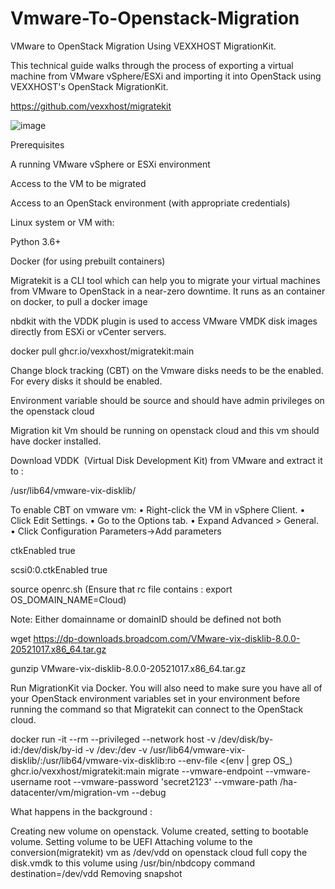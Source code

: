 # Vmware-To-Openstack-Migration

VMware to OpenStack Migration Using VEXXHOST MigrationKit.

This technical guide walks through the process of exporting a virtual machine from VMware vSphere/ESXi and importing it into OpenStack using VEXXHOST's OpenStack MigrationKit.

https://github.com/vexxhost/migratekit


![image](https://github.com/user-attachments/assets/4db67035-eb23-44eb-bee5-84d015f6a201)

Prerequisites

A running VMware vSphere or ESXi environment

Access to the VM to be migrated

Access to an OpenStack environment (with appropriate credentials)

Linux system or VM with:

Python 3.6+

Docker (for using prebuilt containers)

Migratekit is a CLI tool which can help you to migrate your virtual machines from VMware to OpenStack in a near-zero downtime. It runs as an container on docker, to pull a docker image 

nbdkit with the VDDK plugin is used to access VMware VMDK disk images directly from ESXi or vCenter servers. 

docker pull ghcr.io/vexxhost/migratekit:main

Change block tracking (CBT) on the Vmware disks needs to be the enabled. For every disks it should be enabled.

Environment variable should be source and should have admin privileges on the openstack cloud

Migration kit Vm should be running on openstack cloud and this vm should have docker installed. 

Download VDDK  (Virtual Disk Development Kit) from VMware and extract it to :

/usr/lib64/vmware-vix-disklib/

To enable CBT on vmware vm:
•	Right-click the VM in vSphere Client.
•	Click Edit Settings.
•	Go to the Options tab.
•	Expand Advanced > General.
•	Click Configuration Parameters->Add parameters

ctkEnabled true

scsi0:0.ctkEnabled true

source openrc.sh (Ensure that rc file contains : export OS_DOMAIN_NAME=Cloud)

Note: Either domainname or domainID should be defined not both

wget https://dp-downloads.broadcom.com/VMware-vix-disklib-8.0.0-20521017.x86_64.tar.gz

gunzip VMware-vix-disklib-8.0.0-20521017.x86_64.tar.gz

Run MigrationKit via Docker. You will also need to make sure you have all of your OpenStack environment variables set in your environment before running the command so that Migratekit can connect to the OpenStack cloud.

docker run -it --rm --privileged   --network host -v /dev/disk/by-id:/dev/disk/by-id  -v /dev:/dev   -v /usr/lib64/vmware-vix-disklib/:/usr/lib64/vmware-vix-disklib:ro   --env-file <(env | grep OS_)   ghcr.io/vexxhost/migratekit:main   migrate    --vmware-endpoint <ip address> --vmware-username root --vmware-password 'secret2123'   --vmware-path /ha-datacenter/vm/migration-vm --debug

What happens in the background :

Creating new volume on openstack.
Volume created, setting to bootable volume.
Setting volume to be UEFI
Attaching volume to the conversion(migratekit) vm as /dev/vdd on openstack cloud 
full copy the disk.vmdk to this volume using /usr/bin/nbdcopy command  destination=/dev/vdd
Removing snapshot


